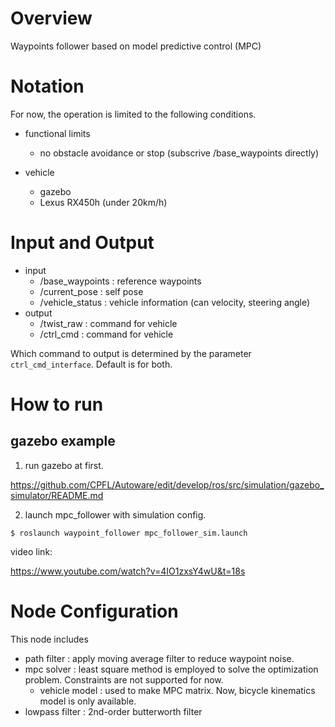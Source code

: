 # Overview
Waypoints follower based on model predictive control (MPC) 

# Notation
For now, the operation is limited to the following conditions.
- functional limits
    - no obstacle avoidance or stop (subscrive /base_waypoints directly)

- vehicle
    - gazebo
    - Lexus RX450h (under 20km/h)

# Input and Output
- input
    - /base_waypoints : reference waypoints
    - /current_pose : self pose
    - /vehicle_status : vehicle information (can velocity, steering angle)
- output
    - /twist_raw : command for vehicle
    - /ctrl_cmd : command for vehicle



Which command to output is determined by the parameter `ctrl_cmd_interface`. Default is for both.



# How to run

## gazebo example

1. run gazebo at first.

https://github.com/CPFL/Autoware/edit/develop/ros/src/simulation/gazebo_simulator/README.md


2. launch mpc_follower with simulation config.

```
$ roslaunch waypoint_follower mpc_follower_sim.launch
```

video link: 

https://www.youtube.com/watch?v=4IO1zxsY4wU&t=18s

# Node Configuration

This node includes 
- path filter : apply moving average filter to reduce waypoint noise. 
- mpc solver : least square method is employed to solve the optimization problem. Constraints are not supported for now.
    - vehicle model : used to make MPC matrix. Now, bicycle kinematics model is only available.
- lowpass filter : 2nd-order butterworth filter 
